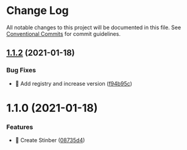 # Change Log

All notable changes to this project will be documented in this file.
See [Conventional Commits](https://conventionalcommits.org) for commit guidelines.

## [1.1.2](https://github.com/futurevisuals/snipsnip/compare/@futurevisuals/stinber@1.1.0...@futurevisuals/stinber@1.1.2) (2021-01-18)


### Bug Fixes

* 🐛 Add registry and increase version ([f94b95c](https://github.com/futurevisuals/snipsnip/commit/f94b95cacd69765f8e15d0677ed1c7b710dc4f41))





# 1.1.0 (2021-01-18)


### Features

* 🎸 Create Stinber ([08735d4](https://github.com/futurevisuals/snipsnip/commit/08735d44cea2d6251a74232a9e9d82737d7e0c01))
